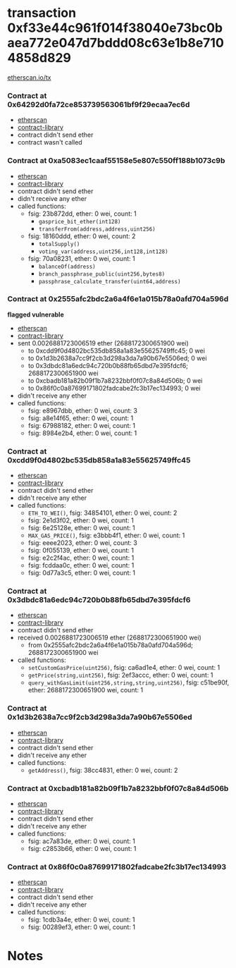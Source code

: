 # transaction 0xf33e44c961f014f38040e73bc0baea772e047d7bddd08c63e1b8e7104858d829

[etherscan.io/tx](https://etherscan.io/tx/0xf33e44c961f014f38040e73bc0baea772e047d7bddd08c63e1b8e7104858d829)


### Contract at 0x64292d0fa72ce853739563061bf9f29ecaa7ec6d

* [etherscan](https://etherscan.io/address/0x64292d0fa72ce853739563061bf9f29ecaa7ec6d)
* [contract-library](https://contract-library.com/contracts/Ethereum/64292d0fa72ce853739563061bf9f29ecaa7ec6d)
* contract didn't send ether
* contract wasn't called


### Contract at 0xa5083ec1caaf55158e5e807c550ff188b1073c9b

* [etherscan](https://etherscan.io/address/0xa5083ec1caaf55158e5e807c550ff188b1073c9b)
* [contract-library](https://contract-library.com/contracts/Ethereum/a5083ec1caaf55158e5e807c550ff188b1073c9b)
* contract didn't send ether
* didn't receive any ether
* called functions:
    * fsig: 23b872dd, ether: 0 wei, count: 1
        * `gasprice_bit_ether(int128)`
        * `transferFrom(address,address,uint256)`
    * fsig: 18160ddd, ether: 0 wei, count: 2
        * `totalSupply()`
        * `voting_var(address,uint256,int128,int128)`
    * fsig: 70a08231, ether: 0 wei, count: 1
        * `balanceOf(address)`
        * `branch_passphrase_public(uint256,bytes8)`
        * `passphrase_calculate_transfer(uint64,address)`


### Contract at 0x2555afc2bdc2a6a4f6e1a015b78a0afd704a596d

**flagged vulnerable**

* [etherscan](https://etherscan.io/address/0x2555afc2bdc2a6a4f6e1a015b78a0afd704a596d)
* [contract-library](https://contract-library.com/contracts/Ethereum/2555afc2bdc2a6a4f6e1a015b78a0afd704a596d)
* sent 0.0026881723006519 ether (2688172300651900 wei)
    * to 0xcdd9f0d4802bc535db858a1a83e55625749ffc45; 0 wei
    * to 0x1d3b2638a7cc9f2cb3d298a3da7a90b67e5506ed; 0 wei
    * to 0x3dbdc81a6edc94c720b0b88fb65dbd7e395fdcf6; 2688172300651900 wei
    * to 0xcbadb181a82b09f1b7a8232bbf0f07c8a84d506b; 0 wei
    * to 0x86f0c0a87699171802fadcabe2fc3b17ec134993; 0 wei
* didn't receive any ether
* called functions:
    * fsig: e8967dbb, ether: 0 wei, count: 3
    * fsig: a8e14f65, ether: 0 wei, count: 1
    * fsig: 67988182, ether: 0 wei, count: 1
    * fsig: 8984e2b4, ether: 0 wei, count: 1


### Contract at 0xcdd9f0d4802bc535db858a1a83e55625749ffc45

* [etherscan](https://etherscan.io/address/0xcdd9f0d4802bc535db858a1a83e55625749ffc45)
* [contract-library](https://contract-library.com/contracts/Ethereum/cdd9f0d4802bc535db858a1a83e55625749ffc45)
* contract didn't send ether
* didn't receive any ether
* called functions:
    * `ETH_TO_WEI()`, fsig: 34854101, ether: 0 wei, count: 2
    * fsig: 2e1d3f02, ether: 0 wei, count: 1
    * fsig: 6e25128e, ether: 0 wei, count: 1
    * `MAX_GAS_PRICE()`, fsig: e3bbb4f1, ether: 0 wei, count: 1
    * fsig: eeee2023, ether: 0 wei, count: 3
    * fsig: 0f055139, ether: 0 wei, count: 1
    * fsig: e2c2f4ac, ether: 0 wei, count: 1
    * fsig: fcddaa0c, ether: 0 wei, count: 1
    * fsig: 0d77a3c5, ether: 0 wei, count: 1


### Contract at 0x3dbdc81a6edc94c720b0b88fb65dbd7e395fdcf6

* [etherscan](https://etherscan.io/address/0x3dbdc81a6edc94c720b0b88fb65dbd7e395fdcf6)
* [contract-library](https://contract-library.com/contracts/Ethereum/3dbdc81a6edc94c720b0b88fb65dbd7e395fdcf6)
* contract didn't send ether
* received 0.0026881723006519 ether (2688172300651900 wei)
    * from 0x2555afc2bdc2a6a4f6e1a015b78a0afd704a596d; 2688172300651900 wei
* called functions:
    * `setCustomGasPrice(uint256)`, fsig: ca6ad1e4, ether: 0 wei, count: 1
    * `getPrice(string,uint256)`, fsig: 2ef3accc, ether: 0 wei, count: 1
    * `query_withGasLimit(uint256,string,string,uint256)`, fsig: c51be90f, ether: 2688172300651900 wei, count: 1


### Contract at 0x1d3b2638a7cc9f2cb3d298a3da7a90b67e5506ed

* [etherscan](https://etherscan.io/address/0x1d3b2638a7cc9f2cb3d298a3da7a90b67e5506ed)
* [contract-library](https://contract-library.com/contracts/Ethereum/1d3b2638a7cc9f2cb3d298a3da7a90b67e5506ed)
* contract didn't send ether
* didn't receive any ether
* called functions:
    * `getAddress()`, fsig: 38cc4831, ether: 0 wei, count: 2


### Contract at 0xcbadb181a82b09f1b7a8232bbf0f07c8a84d506b

* [etherscan](https://etherscan.io/address/0xcbadb181a82b09f1b7a8232bbf0f07c8a84d506b)
* [contract-library](https://contract-library.com/contracts/Ethereum/cbadb181a82b09f1b7a8232bbf0f07c8a84d506b)
* contract didn't send ether
* didn't receive any ether
* called functions:
    * fsig: ac7a83de, ether: 0 wei, count: 1
    * fsig: c2853b66, ether: 0 wei, count: 1


### Contract at 0x86f0c0a87699171802fadcabe2fc3b17ec134993

* [etherscan](https://etherscan.io/address/0x86f0c0a87699171802fadcabe2fc3b17ec134993)
* [contract-library](https://contract-library.com/contracts/Ethereum/86f0c0a87699171802fadcabe2fc3b17ec134993)
* contract didn't send ether
* didn't receive any ether
* called functions:
    * fsig: 1cdb3a4e, ether: 0 wei, count: 1
    * fsig: 00289ef3, ether: 0 wei, count: 1

# Notes

